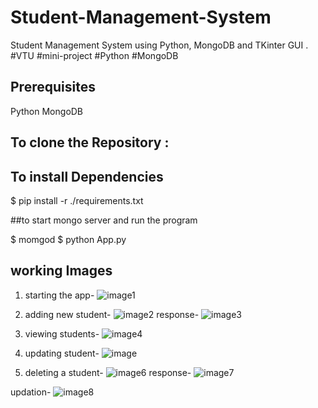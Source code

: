 # Student-Management-System
Student Management System using Python, MongoDB and TKinter GUI .
#VTU #mini-project #Python #MongoDB

## Prerequisites
Python
MongoDB
## To clone the Repository :

## To install Dependencies
$ pip install -r ./requirements.txt

##to start mongo server and run the program

$ momgod
$ python App.py

## working Images
1. starting the app-
![image1](https://github.com/ThanujaDayananda/Student-Management-System/assets/76948739/d812d03f-d34a-4dab-8a47-5a62df6dc69f)

2. adding new student-
![image2](https://github.com/ThanujaDayananda/Student-Management-System/assets/76948739/ffc10fe3-b035-4662-8b0c-2c11cd4b9836)
response-
![image3](https://github.com/ThanujaDayananda/Student-Management-System/assets/76948739/8bc90801-968a-42ee-99d3-d23f6f18f6ca)

3. viewing students-
![image4](https://github.com/ThanujaDayananda/Student-Management-System/assets/76948739/ae91cc24-28c5-44c5-b758-c99f57296c38)

4. updating student-
![image](https://github.com/ThanujaDayananda/Student-Management-System/assets/76948739/a70a3273-6311-4d11-a6f3-ddef5aa84bcf)

5. deleting a student-
![image6](https://github.com/ThanujaDayananda/Student-Management-System/assets/76948739/970596b7-c14a-48d4-985f-8c36d66175fa)
response-
![image7](https://github.com/ThanujaDayananda/Student-Management-System/assets/76948739/71f4d11b-519a-4b2b-8789-9fd7f751b529)

updation-
![image8](https://github.com/ThanujaDayananda/Student-Management-System/assets/76948739/3c8e9d36-923e-49fe-9a41-e9eb9720f5ac)



